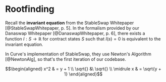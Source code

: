 # Rootfinding

Recall the **invariant equation** from the StableSwap Whitepaper [@StableSwapWhitepaper, p. 5]. In the formalism provided by our Danaswap Whitepaper [@DanaswapWhitepaper, p. 6], there exists a function $I : S \rightarrow \mathbb{R}$ for contract states $S$ such that $I(s) = 0$ is equivalent to the invariant equation. 



In Curve's implementation of StableSwap, they use Newton's Algorithm [@NewtonAlg], so that's the first iteration of our codebase.

$$\begin{aligned}
    x^2 & = y + 1 \\
    \sqrt{} &\ \sqrt{} \\
    \midrule
    x & = \sqrt{y + 1}
\end{aligned}$$
